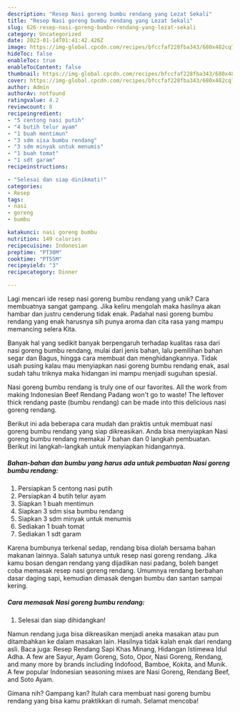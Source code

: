 ```yaml
---
description: "Resep Nasi goreng bumbu rendang yang Lezat Sekali"
title: "Resep Nasi goreng bumbu rendang yang Lezat Sekali"
slug: 626-resep-nasi-goreng-bumbu-rendang-yang-lezat-sekali
category: Uncategorized
date: 2023-01-14T01:41:42.426Z
image: https://img-global.cpcdn.com/recipes/bfccfaf228fba343/680x482cq70/nasi-goreng-bumbu-rendang-foto-resep-utama.jpg
hideToc: false
enableToc: true
enableTocContent: false
thumbnail: https://img-global.cpcdn.com/recipes/bfccfaf228fba343/680x482cq70/nasi-goreng-bumbu-rendang-foto-resep-utama.jpg
cover: https://img-global.cpcdn.com/recipes/bfccfaf228fba343/680x482cq70/nasi-goreng-bumbu-rendang-foto-resep-utama.jpg
author: Admin
authorAv: notfound
ratingvalue: 4.2
reviewcount: 8
recipeingredient:
- "5 centong nasi putih"
- "4 butih telur ayam"
- "1 buah mentimun"
- "3 sdm sisa bumbu rendang"
- "3 sdm minyak untuk menumis"
- "1 buah tomat"
- "1 sdt garam"
recipeinstructions:

- "Selesai dan siap dinikmati!"
categories:
- Resep
tags:
- nasi
- goreng
- bumbu

katakunci: nasi goreng bumbu 
nutrition: 149 calories
recipecuisine: Indonesian
preptime: "PT30M"
cooktime: "PT55M"
recipeyield: "3"
recipecategory: Dinner

---
```





Lagi mencari ide resep nasi goreng bumbu rendang yang unik? Cara membuatnya sangat gampang. Jika keliru mengolah maka hasilnya akan hambar dan justru cenderung tidak enak. Padahal nasi goreng bumbu rendang yang enak harusnya sih punya aroma dan cita rasa yang mampu memancing selera Kita.





Banyak hal yang sedikit banyak berpengaruh terhadap kualitas rasa dari nasi goreng bumbu rendang, mulai dari jenis bahan, lalu pemilihan bahan segar dan Bagus, hingga cara membuat dan menghidangkannya. Tidak usah pusing kalau mau menyiapkan nasi goreng bumbu rendang enak,      asal sudah tahu triknya maka hidangan ini mampu menjadi suguhan spesial.














Nasi goreng bumbu rendang is truly one of our favorites. All the work from making Indonesian Beef Rendang Padang won&#39;t go to waste! The leftover thick rendang paste (bumbu rendang) can be made into this delicious nasi goreng rendang.






Berikut ini ada beberapa cara mudah dan praktis untuk membuat nasi goreng bumbu rendang yang siap dikreasikan. Anda bisa menyiapkan Nasi goreng bumbu rendang memakai 7 bahan dan 0 langkah pembuatan. Berikut ini langkah-langkah untuk menyiapkan hidangannya.

<!--inarticleads1-->

##### Bahan-bahan dan bumbu yang harus ada untuk pembuatan Nasi goreng bumbu rendang:

1. Persiapkan 5 centong nasi putih
1. Persiapkan 4 butih telur ayam
1. Siapkan 1 buah mentimun
1. Siapkan 3 sdm sisa bumbu rendang
1. Siapkan 3 sdm minyak untuk menumis
1. Sediakan 1 buah tomat
1. Sediakan 1 sdt garam


Karena bumbunya terkenal sedap, rendang bisa diolah bersama bahan makanan lainnya. Salah satunya untuk resep nasi goreng rendang. Jika kamu bosan dengan rendang yang dijadikan nasi padang, boleh banget coba memasak resep nasi goreng rendang. Umumnya rendang berbahan dasar daging sapi, kemudian dimasak dengan bumbu dan santan sampai kering. 

<!--inarticleads2-->

##### Cara memasak Nasi goreng bumbu rendang:


1. Selesai dan siap dihidangkan!

Namun rendang juga bisa dikreasikan menjadi aneka masakan atau pun ditambahkan ke dalam masakan lain. Hasilnya tidak kalah enak dari rendang asli. Baca juga: Resep Rendang Sapi Khas Minang, Hidangan Istimewa Idul Adha. A few are Sayur, Ayam Goreng, Soto, Opor, Nasi Goreng, Rendang, and many more by brands including Indofood, Bamboe, Kokita, and Munik. A few popular Indonesian seasoning mixes are Nasi Goreng, Rendang Beef, and Soto Ayam. 

Gimana nih? Gampang kan? Itulah cara membuat nasi goreng bumbu rendang yang bisa kamu praktikkan di rumah. Selamat mencoba!
